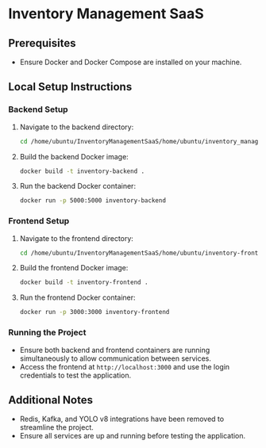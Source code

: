 # Inventory Management SaaS

## Prerequisites
- Ensure Docker and Docker Compose are installed on your machine.

## Local Setup Instructions

### Backend Setup
1. Navigate to the backend directory:
   ```bash
   cd /home/ubuntu/InventoryManagementSaaS/home/ubuntu/inventory_management
   ```
2. Build the backend Docker image:
   ```bash
   docker build -t inventory-backend .
   ```
3. Run the backend Docker container:
   ```bash
   docker run -p 5000:5000 inventory-backend
   ```

### Frontend Setup
1. Navigate to the frontend directory:
   ```bash
   cd /home/ubuntu/InventoryManagementSaaS/home/ubuntu/inventory-frontend
   ```
2. Build the frontend Docker image:
   ```bash
   docker build -t inventory-frontend .
   ```
3. Run the frontend Docker container:
   ```bash
   docker run -p 3000:3000 inventory-frontend
   ```

### Running the Project
- Ensure both backend and frontend containers are running simultaneously to allow communication between services.
- Access the frontend at `http://localhost:3000` and use the login credentials to test the application.

## Additional Notes
- Redis, Kafka, and YOLO v8 integrations have been removed to streamline the project.
- Ensure all services are up and running before testing the application.
